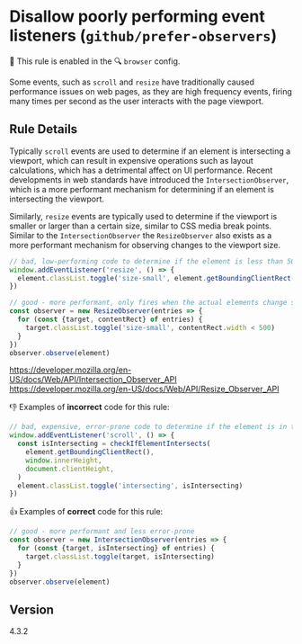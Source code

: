 # Disallow poorly performing event listeners (`github/prefer-observers`)

💼 This rule is enabled in the 🔍 `browser` config.

<!-- end auto-generated rule header -->

Some events, such as `scroll` and `resize` have traditionally caused performance issues on web pages, as they are high frequency events, firing many times per second as the user interacts with the page viewport.

## Rule Details

Typically `scroll` events are used to determine if an element is intersecting a viewport, which can result in expensive operations such as layout calculations, which has a detrimental affect on UI performance. Recent developments in web standards have introduced the `IntersectionObserver`, which is a more performant mechanism for determining if an element is intersecting the viewport.

Similarly, `resize` events are typically used to determine if the viewport is smaller or larger than a certain size, similar to CSS media break points. Similar to the `IntersectionObserver` the `ResizeObserver` also exists as a more performant mechanism for observing changes to the viewport size.

```js
// bad, low-performing code to determine if the element is less than 500px large
window.addEventListener('resize', () => {
  element.classList.toggle('size-small', element.getBoundingClientRect().width < 500)
})

// good - more performant, only fires when the actual elements change size
const observer = new ResizeObserver(entries => {
  for (const {target, contentRect} of entries) {
    target.classList.toggle('size-small', contentRect.width < 500)
  }
})
observer.observe(element)
```

https://developer.mozilla.org/en-US/docs/Web/API/Intersection_Observer_API
https://developer.mozilla.org/en-US/docs/Web/API/Resize_Observer_API

👎 Examples of **incorrect** code for this rule:

```js
// bad, expensive, error-prone code to determine if the element is in the viewport;
window.addEventListener('scroll', () => {
  const isIntersecting = checkIfElementIntersects(
    element.getBoundingClientRect(),
    window.innerHeight,
    document.clientHeight,
  )
  element.classList.toggle('intersecting', isIntersecting)
})
```

👍 Examples of **correct** code for this rule:

```js
// good - more performant and less error-prone
const observer = new IntersectionObserver(entries => {
  for (const {target, isIntersecting} of entries) {
    target.classList.toggle(target, isIntersecting)
  }
})
observer.observe(element)
```

## Version

4.3.2
